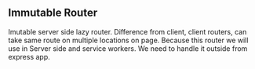 ## Immutable Router

Imutable server side lazy router. Difference from client, client routers, can take same route on multiple locations on page. 
Because this router we will use in Server side and service workers. We need to handle it outside from express app.